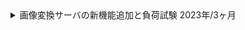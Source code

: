 <details>
  <summary>
    画像変換サーバの新機能追加と負荷試験
    <span>2023年/3ヶ月</span>
  </summary>
  <div>
    <ul>
      <li><strong>カテゴリ:</strong> <span>webサービス</span> <span>自社</span></li>
      <li><strong>担当工程:</strong> <span>設計</span> <span>コーディング</span> <span>テスト</span> <span>運用/保守</span></li>
      <li><strong>職種・役割:</strong> <span>バックエンド</span> <span>インフラ</span></li>
      <li><strong>使用技術:</strong> <span>Java</span> <span>Spring Boot</span> <span>shell script</span> <span>AWS</span> <span>PostgreSQL</span> <span>Datadog</span> <span>Docker</span> <span>CI/CD</span> <span>E2E</span> <span>GitHub</span> <span>GitHub Actions</span> <span>API</span></li>
    </ul>
  </div>
  <div class="markdown-content">

## プロジェクト概要

画像変換サーバの新機能追加と負荷試験

## チーム情報

チーム人数：3名

## 開発・実装内容A

### 【概要】

画像変換サーバに新機能を追加し、WEBP拡張子への対応を行った。詳細設計から実装、テストまでを担当し、システムのパフォーマンス向上を実現。

### 【内容】

画像変換サーバにWEBP形式への変換機能を追加し、SEO対策および画像容量の削減を実現。<br/>API仕様書の修正、クラス図の修正、バックエンドの実装、E2Eテストを実施。

### 【課題・問題点】

- 新しい拡張子（WEBP）に対応する必要があり、既存システムに影響を与えずに機能追加を行う必要があった。
- 追加する機能がシステム全体のパフォーマンスにどのような影響を与えるかを評価する必要があった。

### 【使用した技術】

- **詳細設計**: 新機能の設計を行い、API仕様書（OpenAPIで記述）とクラス図を修正。
- **バックエンドの実装**: Spring Bootを用いてWEBP変換機能を実装し、テストコードも作成。
- **E2Eテスト**: システム全体の動作確認を行い、品質を確保。

### 【成果】

- WEBP変換機能の追加により、システムのパフォーマンスとSEO効果が向上。
- 画像の容量削減とレスポンス速度向上により、ユーザー体験が改善。

## 開発・実装内容B

### 【概要】

Taurusを用いて画像変換サーバの負荷試験を実施し、システムのパフォーマンスと安定性を評価した。

### 【内容】

新機能追加後のシステム全体のパフォーマンスを検証するため、負荷試験を行い、環境変数やインフラ設定の最適化を図った。

### 【課題・問題点】

- 新機能追加後のシステムが高負荷時にどのように動作するかを確認する必要があった。
- システムのボトルネックを特定し、パフォーマンスを最適化する必要があった。

### 【使用した技術】

- **シナリオ設計**: 負荷試験のシナリオを設計し、実際の利用状況を再現する。
- **シナリオファイル作成**: YAML形式で負荷試験のシナリオファイルを作成。
- **負荷試験の実施**: Taurusを用いて負荷試験を実施し、システムのパフォーマンスデータを収集。
- **環境変数とインフラ設定の調整**: 負荷試験結果を基に、環境変数やインフラ設定を最適化。

### 【成果】

- 負荷試験により、システムのボトルネックを特定し、性能改善を実現。
- インフラ設定の最適化により、システムの安定性が向上。
- 高負荷時の動作を確認し、運用時のリスクを低減。

## 使用技術（まとめ）

- **プログラミング言語**: Java, shell script
- **データベース**: PostgreSQL
- **インフラ**: AWS
- **フレームワーク**: Spring Boot
- **コンテナ**: Docker
- **CI/CD**: GitHub Actions
- **バージョン管理**: Git, GitHub
- **監視ツール**: Mackerel, Datadog, Twilio
- **負荷試験ツール**: Taurus
- **IDE**: IntelliJ
- **ドキュメント管理ツール**: Stoplight Studio
  </div>
</details>
